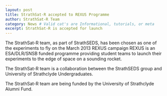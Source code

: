 ```yaml
---
layout: post
title: StrathSat-R accepted to REXUS Programme
author: StrathSat-R Team
category: News # Valid cat's are Informational, tutorials, or meta
excerpt: StrathSat-R is accepted for launch
---
```


The StrathSat-R team, as part of StrathSEDS, has been chosen as one of the experiments to fly on the March 2013 REXUS campaign REXUS is an ESA/DLR/SNSB funded programme providing student teams to launch their experiments to the edge of space on a sounding rocket.

The StrathSat-R team is a collaboration between the StrathSEDS group and University of Strathclyde Undergraduates.

The StrathSat-R team are being funded by the University of Strathclyde Alumni Fund.